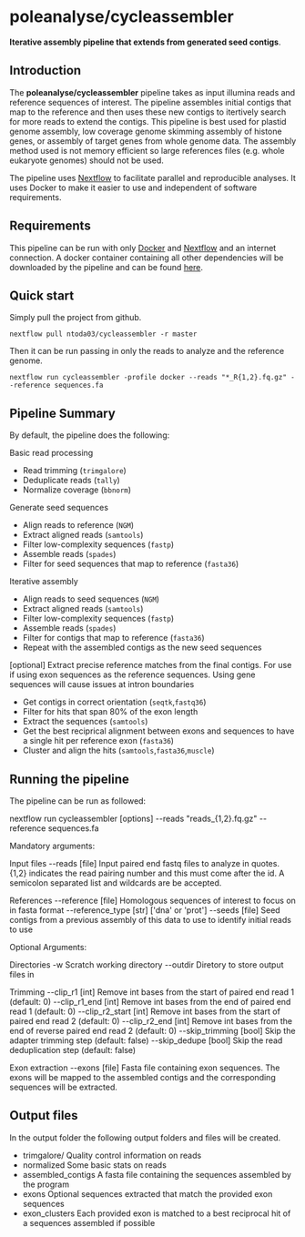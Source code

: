 
# poleanalyse/cycleassembler

**Iterative assembly pipeline that extends from generated seed contigs**.

## Introduction

The **poleanalyse/cycleassembler** pipeline takes as input illumina reads and reference sequences of interest. The pipeline assembles initial contigs that map to the reference and then uses these new contigs to itertively search for more reads to extend the contigs. This pipeline is best used for plastid genome assembly, low coverage genome skimming assembly of histone genes, or assembly of target genes from whole genome data. The assembly method used is not memory efficient so large references files (e.g. whole eukaryote genomes) should not be used.

The pipeline uses [Nextflow](https://www.nextflow.io) to facilitate parallel and reproducible analyses. It uses Docker to make it easier to use and independent of software requirements.

## Requirements

This pipeline can be run with only [Docker](https://docs.docker.com/engine/installation/) and [Nextflow](https://www.nextflow.io) and an internet connection. A docker container containing all other dependencies will be downloaded by the pipeline and can be found [here](https://hub.docker.com/repository/docker/poleanalyse/cycleassembler).

## Quick start

Simply pull the project from github.

`nextflow pull ntoda03/cycleassembler -r master`

Then it can be run passing in only the reads to analyze and the reference genome.

`nextflow run cycleassembler -profile docker --reads "*_R{1,2}.fq.gz" --reference sequences.fa`


## Pipeline Summary

By default, the pipeline does the following:

Basic read processing
* Read trimming (`trimgalore`)
* Deduplicate reads (`tally`)
* Normalize coverage (`bbnorm`)

Generate seed sequences
 * Align reads to reference (`NGM`)
 * Extract aligned reads (`samtools`)
 * Filter low-complexity sequences (`fastp`)
 * Assemble reads (`spades`)
 * Filter for seed sequences that map to reference (`fasta36`)

Iterative assembly
 * Align reads to seed sequences (`NGM`)
 * Extract aligned reads (`samtools`)
 * Filter low-complexity sequences (`fastp`)
 * Assemble reads (`spades`)
 * Filter for contigs that map to reference (`fasta36`)
 * Repeat with the assembled contigs as the new seed sequences

[optional] Extract precise reference matches from the final contigs. For use if using exon sequences as the reference sequences. Using gene sequences will cause issues at intron boundaries
 * Get contigs in correct orientation (`seqtk`,`fastq36`)
 * Filter for hits that span 80% of the exon length
 * Extract the sequences (`samtools`)
 * Get the best reciprical alignment between exons and sequences to have a single hit per reference exon (`fasta36`)
 * Cluster and align the hits (`samtools`,`fasta36`,`muscle`)

## Running the pipeline

The pipeline can be run as followed:

  nextflow run cycleassembler [options] --reads "reads_{1,2}.fq.gz" --reference sequences.fa

Mandatory arguments:

Input files
    --reads  [file]                 Input paired end fastq files to analyze in quotes. 
                                    {1,2} indicates the read pairing number and this must  come after the id.
                                    A semicolon separated list and wildcards are be accepted.

References
    --reference [file]              Homologous sequences of interest to focus on in fasta format
    --reference_type [str]          ['dna' or 'prot']
    --seeds [file]                  Seed contigs from a previous assembly of this data to use to 
                                    identify initial reads to use

Optional Arguments:

Directories
    -w                              Scratch working directory
    --outdir                        Diretory to store output files in

Trimming
    --clip_r1 [int]                 Remove int bases from the start of paired end read 1 (default: 0)
    --clip_r1_end   [int]           Remove int bases from the end of paired end read 1 (default: 0)
    --clip_r2_start [int]           Remove int bases from the start of paired end read 2 (default: 0)
    --clip_r2_end   [int]           Remove int bases from the end of reverse paired end read 2 (default: 0)
    --skip_trimming [bool]          Skip the adapter trimming step (default: false)
    --skip_dedupe [bool]            Skip the read deduplication step  (default: false)

Exon extraction
    --exons [file]                  Fasta file containing exon sequences. The exons will be mapped
                                    to the assembled contigs and the corresponding sequences will be
                                    extracted.

## Output files

In the output folder the following output folders and files will be created.

* trimgalore/ 
    Quality control information on reads
* normalized
    Some basic stats on reads
* assembled_contigs
    A fasta file containing the sequences assembled by the program
* exons
    Optional sequences extracted that match the provided exon sequences
* exon_clusters
    Each provided exon is matched to a best reciprocal hit of a sequences assembled if possible